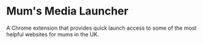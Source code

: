 # Mum's Media Launcher
A Chrome extension that provides quick launch access to some of the most helpful websites for mums in the UK.
